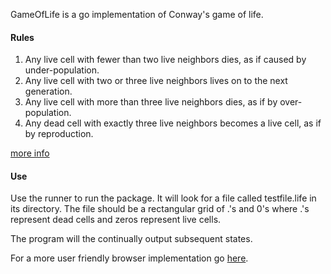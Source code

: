 GameOfLife is a go implementation of Conway's game of life.

#### Rules
1. Any live cell with fewer than two live neighbors dies, as if caused by under-population.
2. Any live cell with two or three live neighbors lives on to the next generation.
3. Any live cell with more than three live neighbors dies, as if by over-population.
4. Any dead cell with exactly three live neighbors becomes a live cell, as if by reproduction.

[more info](https://en.wikipedia.org/wiki/Conway%27s_Game_of_Life)

#### Use
Use the runner to run the package.  It will look for a file called testfile.life in its directory.  The file should be a rectangular grid of .'s and 0's where .'s represent dead cells and zeros represent live cells.

The program will the continually output subsequent states.


For a more user friendly browser implementation go [here](https://github.com/DavidAFox/GameOfLifeAngularMod).